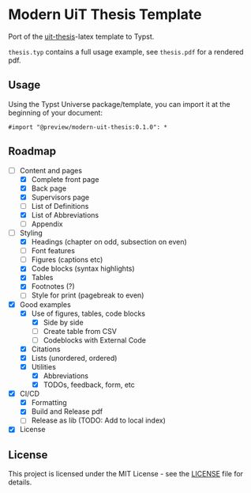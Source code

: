 # Modern UiT Thesis Template

Port of the [uit-thesis](https://github.com/egraff/uit-thesis)-latex template to Typst. 

`thesis.typ` contains a full usage example, see `thesis.pdf` for a rendered pdf.

## Usage

Using the Typst Universe package/template, you can import it at the beginning of your document: 

```typ
#import "@preview/modern-uit-thesis:0.1.0": *
```

## Roadmap

- [ ] Content and pages
  - [x] Complete front page
  - [x] Back page
  - [x] Supervisors page
  - [ ] List of Definitions
  - [x] List of Abbreviations
  - [ ] Appendix
- [ ] Styling
  - [x] Headings (chapter on odd, subsection on even)
  - [ ] Font features
  - [ ] Figures (captions etc)
  - [x] Code blocks (syntax highlights)
  - [x] Tables
  - [x] Footnotes (?)
  - [ ] Style for print (pagebreak to even)
- [x] Good examples
  - [x] Use of figures, tables, code blocks
    - [x] Side by side
    - [ ] Create table from CSV
    - [ ] Codeblocks with External Code
  - [x] Citations
  - [x] Lists (unordered, ordered)
  - [x] Utilities
    - [x] Abbreviations
    - [x] TODOs, feedback, form, etc
- [x] CI/CD
  - [x] Formatting
  - [x] Build and Release pdf
  - [ ] Release as lib (TODO: Add to local index)
- [x] License

## License

This project is licensed under the MIT License - see the [LICENSE](LICENSE) file for details.